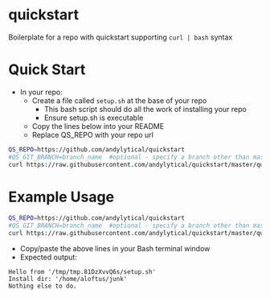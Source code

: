 # quickstart
Boilerplate for a repo with quickstart supporting `curl | bash` syntax

# Quick Start
- In your repo:
  - Create a file called `setup.sh` at the base of your repo
    - This bash script should do all the work of installing your repo
    - Ensure setup.sh is executable
  - Copy the lines below into your README
  - Replace QS_REPO with your repo url
```bash
QS_REPO=https://github.com/andylytical/quickstart
#QS_GIT_BRANCH=branch_name  #optional - specify a branch other than master
curl https://raw.githubusercontent.com/andylytical/quickstart/master/quickstart.sh | bash
```

# Example Usage
```bash
QS_REPO=https://github.com/andylytical/quickstart
#QS_GIT_BRANCH=branch_name  #optional - specify a branch other than master
curl https://raw.githubusercontent.com/andylytical/quickstart/master/quickstart.sh | bash
```
- Copy/paste the above lines in your Bash terminal window
- Expected output:
```
Hello from '/tmp/tmp.81DzXvvQ6s/setup.sh'
Install dir: '/home/aloftus/junk'
Nothing else to do.
```
